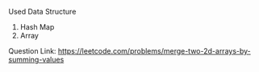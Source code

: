 Used Data Structure
1. Hash Map
2. Array


Question Link: https://leetcode.com/problems/merge-two-2d-arrays-by-summing-values
